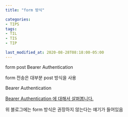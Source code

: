 ```yaml
---
title: "form 방식"

categories:
- TIPS
tags:
- TIL
- TIS
- TIP

last_modified_at: 2020-08-28T08:18:00-05:00
---
```

form post Bearer Authentication

form 전송은 대부분 post 방식을 사용

Bearer Authentication

[Bearer Authentication 에 대해서 살펴봅니다.](https://gist.github.com/egoing/cac3d6c8481062a7e7de327d3709505f)


위 블로그에는 form 방식은 권장하지 않는다는 얘기가 들어있음
